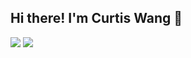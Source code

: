 ## Hi there! I'm Curtis Wang 👋

<img src="https://img.shields.io/badge/cwang1014-0A66C2?style=flat-square&logo=linkedin&logoColor=white"/>
<img src="https://img.shields.io/badge/cwang1014-181717?style=flat-square&logo=github&logoColor=white"/>

<!--
**cwang1014/cwang1014** is a ✨ _special_ ✨ repository because its `README.md` (this file) appears on your GitHub profile.

Here are some ideas to get you started:

- 🔭 I’m currently working on ...
- 🌱 I’m currently learning ...
- 👯 I’m looking to collaborate on ...
- 🤔 I’m looking for help with ...
- 💬 Ask me about ...
- 📫 How to reach me: ...
- 😄 Pronouns: ...
- ⚡ Fun fact: ...
-->
